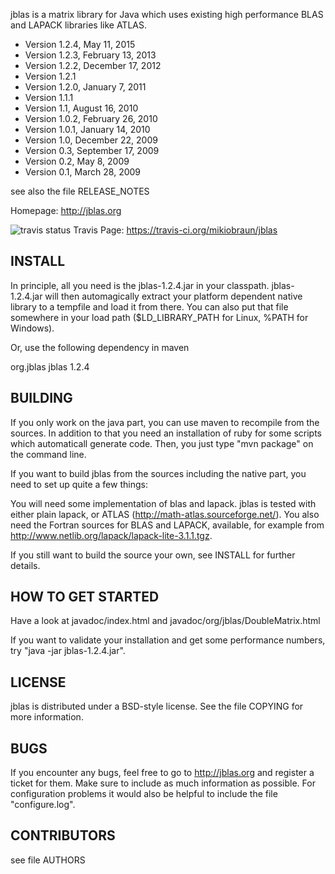 jblas is a matrix library for Java which uses existing high
performance BLAS and LAPACK libraries like ATLAS.

* Version 1.2.4, May 11, 2015
* Version 1.2.3, February 13, 2013
* Version 1.2.2, December 17, 2012
* Version 1.2.1
* Version 1.2.0, January 7, 2011
* Version 1.1.1
* Version 1.1, August 16, 2010
* Version 1.0.2, February 26, 2010
* Version 1.0.1, January 14, 2010
* Version 1.0, December 22, 2009
* Version 0.3, September 17, 2009
* Version 0.2, May 8, 2009
* Version 0.1, March 28, 2009

see also the file RELEASE_NOTES

Homepage: http://jblas.org

![travis status](https://travis-ci.org/mikiobraun/jblas.png)
Travis Page: https://travis-ci.org/mikiobraun/jblas

INSTALL
-------

In principle, all you need is the jblas-1.2.4.jar in your
classpath. jblas-1.2.4.jar will then automagically extract your platform
dependent native library to a tempfile and load it from there. You can
also put that file somewhere in your load path ($LD_LIBRARY_PATH for
Linux, %PATH for Windows).

Or, use the following dependency in maven

  <dependency>
    <groupId>org.jblas</groupId>
    <artifactId>jblas</artifactId>
    <version>1.2.4</version>
  </dependency>


BUILDING
--------

If you only work on the java part, you can use maven to recompile from the sources.
In addition to that you need an installation of
ruby for some scripts which automaticall generate code. Then, you just
type "mvn package" on the command line.

If you want to build jblas from the sources including the native part,
you need to set up quite a few things:

You will need some implementation of blas and lapack. jblas is tested
with either plain lapack, or ATLAS
(http://math-atlas.sourceforge.net/). You also need the Fortran
sources for BLAS and LAPACK, available, for example from
http://www.netlib.org/lapack/lapack-lite-3.1.1.tgz.

If you still want to build the source your own, see INSTALL for
further details.


HOW TO GET STARTED
------------------

Have a look at javadoc/index.html and
javadoc/org/jblas/DoubleMatrix.html

If you want to validate your installation and get some performance
numbers, try "java -jar jblas-1.2.4.jar".


LICENSE
-------

jblas is distributed under a BSD-style license. See the file COPYING
for more information.


BUGS
----

If you encounter any bugs, feel free to go to http://jblas.org and
register a ticket for them. Make sure to include as much information
as possible. For configuration problems it would also be helpful to
include the file "configure.log".


CONTRIBUTORS
------------

see file AUTHORS